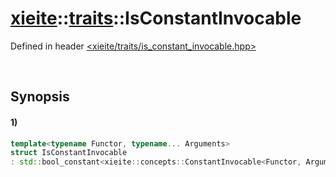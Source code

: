 # [xieite](../../xieite.md)\:\:[traits](../../traits.md)\:\:IsConstantInvocable
Defined in header [<xieite/traits/is_constant_invocable.hpp>](../../../include/xieite/traits/is_constant_invocable.hpp)

&nbsp;

## Synopsis
#### 1)
```cpp
template<typename Functor, typename... Arguments>
struct IsConstantInvocable
: std::bool_constant<xieite::concepts::ConstantInvocable<Functor, Arguments...>> {};
```
